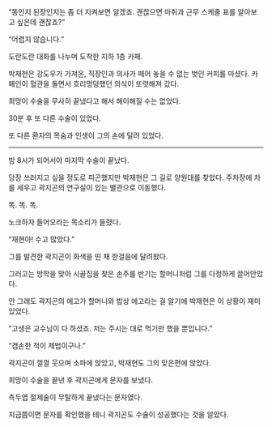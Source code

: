 “똥인지 된장인지는 좀 더 지켜보면 알겠죠. 괜찮으면 마취과 근무 스케줄 표를 알아보고 싶은데 괜찮죠?”

“어렵지 않습니다.”

도란도란 대화를 나누며 도착한 지하 1층 카페.

박재현은 강도우가 가져온, 직장인과 의사가 떼어 놓을 수 없는 벗인 커피를 마셨다. 카페인이 혈관을 돌면서 흐리멍덩했던 의식이 또렷해져 갔다.

희망이 수술을 무사히 끝냈다고 해서 해이해질 수는 없었다.

30분 후 또 다른 수술이 있었다.

또 다른 환자의 목숨과 인생이 그의 손에 달려 있었다.

* * *

밤 8시가 되어서야 마지막 수술이 끝났다.

당장 쓰러지고 싶을 정도로 피곤했지만 박재현은 그 길로 양원대를 찾았다. 주차장에 차를 세우고 곽지곤의 연구실이 있는 별관으로 이동했다.

똑. 똑. 똑.

노크하자 들어오라는 목소리가 들렸다.

“재현아! 수고 많았다.”

그를 발견한 곽지곤이 화색을 띤 채 한걸음에 달려왔다.

그러고는 방학을 맞아 시골집을 찾은 손주를 반기는 할머니처럼 그를 다정하게 끌어안았다.

안 그래도 곽지곤의 에고가 할머니와 밥상 에고라는 걸 알기에 박재현은 이 상황이 재미있었다.

“고생은 교수님이 다 하셨죠. 저는 주시는 대로 먹기만 했을 뿐입니다.”

“겸손한 척이 제법이구나.”

곽지곤이 껄껄 웃으며 소파에 앉았고, 박재현도 그의 맞은편에 앉았다.

희망이 수술을 끝낸 후 곽지곤에게 문자를 보냈다.

측두엽 절제술이 무탈하게 끝냈다는 문자였다.

지금쯤이면 문자를 확인했을 테니 곽지곤도 수술이 성공했다는 것을 알았다.